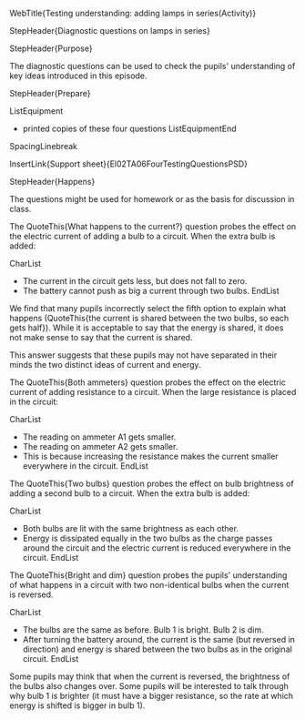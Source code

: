 WebTitle{Testing understanding: adding lamps in series(Activity)}

StepHeader{Diagnostic questions on lamps in series}

StepHeader{Purpose}

The diagnostic questions can be used to check the pupils' understanding of key ideas introduced in this episode.

StepHeader{Prepare}

ListEquipment
- printed copies of these four questions
ListEquipmentEnd

SpacingLinebreak

InsertLink{Support sheet}{El02TA06FourTestingQuestionsPSD}


StepHeader{Happens}

The questions might be used for homework or as the basis for discussion in class.

The QuoteThis{What happens to the current?} question probes the effect on the electric current of adding a bulb to a circuit. When the extra bulb is added:

CharList
- The current in the circuit gets less, but does not fall to zero.
- The battery cannot push as big a current through two bulbs.
EndList

We find that many pupils incorrectly select the fifth option to explain what happens (QuoteThis{the current is shared between the two bulbs, so each gets half}). While it is acceptable to say that the energy is shared, it does not make sense to say that the current is shared.

This answer suggests that these pupils may not have separated in their minds the two distinct ideas of current and energy.

The QuoteThis{Both ammeters} question probes the effect on the electric current of adding resistance to a circuit. When the large resistance is placed in the circuit:

CharList
- The reading on ammeter A1 gets smaller.
- The reading on ammeter A2 gets smaller.
- This is because increasing the resistance makes the current smaller everywhere in the circuit.
EndList

The QuoteThis{Two bulbs} question probes the effect on bulb brightness of adding a second bulb to a circuit. When the extra bulb is added:

CharList
- Both bulbs are lit with the same brightness as each other.
- Energy is dissipated equally in the two bulbs as the charge passes around the circuit and the electric current is reduced everywhere in the circuit.
EndList

The QuoteThis{Bright and dim} question probes the pupils' understanding of what happens in a circuit with two non-identical bulbs when the current is reversed.

CharList
- The bulbs are the same as before. Bulb 1 is bright. Bulb 2 is dim.
- After turning the battery around, the current is the same (but reversed in direction) and energy is shared between the two bulbs as in the original circuit.
EndList

Some pupils may think that when the current is reversed, the brightness of the bulbs also changes over. Some pupils will be interested to talk through why bulb 1 is brighter (it must have a bigger resistance, so the rate at which energy is shifted is bigger in bulb 1).

